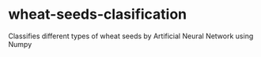 # wheat-seeds-clasification
Classifies different types of wheat seeds by Artificial Neural Network using Numpy
